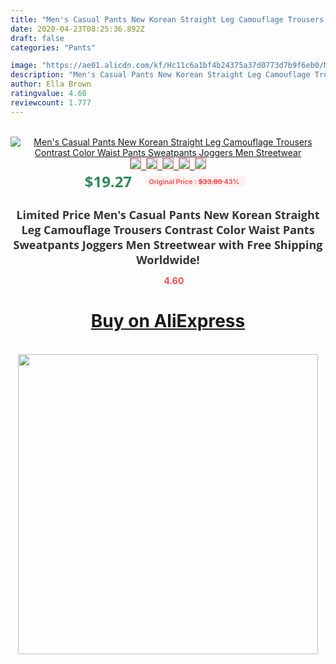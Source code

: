 ```yaml
---
title: "Men's Casual Pants New Korean Straight Leg Camouflage Trousers Contrast Color Waist Pants Sweatpants Joggers Men Streetwear"
date: 2020-04-23T08:25:36.892Z
draft: false
categories: "Pants"

image: "https://ae01.alicdn.com/kf/Hc11c6a1bf4b24375a37d0773d7b9f6eb0/Men-s-Casual-Pants-New-Korean-Straight-Leg-Camouflage-Trousers-Contrast-Color-Waist-Pants-Sweatpants-Joggers.jpg"
description: "Men's Casual Pants New Korean Straight Leg Camouflage Trousers Contrast Color Waist Pants Sweatpants Joggers Men Streetwear"
author: Ella Brown
ratingvalue: 4.60
reviewcount: 1.777
---
```

<br>
<div style="text-align: center;">
<a href="https://s.click.aliexpress.com/e/_AaiJKl" target="_blank" rel="nofollow noopener noreferrer"><img alt="Men's Casual Pants New Korean Straight Leg Camouflage Trousers Contrast Color Waist Pants Sweatpants Joggers Men Streetwear" class="magnifier-image" src="https://ae01.alicdn.com/kf/Hc11c6a1bf4b24375a37d0773d7b9f6eb0/Men-s-Casual-Pants-New-Korean-Straight-Leg-Camouflage-Trousers-Contrast-Color-Waist-Pants-Sweatpants-Joggers.jpg_640x640.jpg">
<br>
<img style="border:1px solid salmon" src="https://ae01.alicdn.com/kf/Hc11c6a1bf4b24375a37d0773d7b9f6eb0/Men-s-Casual-Pants-New-Korean-Straight-Leg-Camouflage-Trousers-Contrast-Color-Waist-Pants-Sweatpants-Joggers.jpg_120x120.jpg">&nbsp;&nbsp;<img style="border:1px solid salmon" src="https://ae01.alicdn.com/kf/H3289db6ea7af4c03845ad78a739de546v/Men-s-Casual-Pants-New-Korean-Straight-Leg-Camouflage-Trousers-Contrast-Color-Waist-Pants-Sweatpants-Joggers.jpg_120x120.jpg">&nbsp;&nbsp;<img style="border:1px solid salmon" src="https://ae01.alicdn.com/kf/H286af87cce3b4e929a5edac8511164aaK/Men-s-Casual-Pants-New-Korean-Straight-Leg-Camouflage-Trousers-Contrast-Color-Waist-Pants-Sweatpants-Joggers.jpg_120x120.jpg">&nbsp;&nbsp;<img style="border:1px solid salmon" src="https://ae01.alicdn.com/kf/Hd43d1c01350f4657bbefce02f092c4cbu/Men-s-Casual-Pants-New-Korean-Straight-Leg-Camouflage-Trousers-Contrast-Color-Waist-Pants-Sweatpants-Joggers.jpg_120x120.jpg">&nbsp;&nbsp;<img style="border:1px solid salmon" src="https://ae01.alicdn.com/kf/H1e6351e55c944749bada98f1383ee4c5s/Men-s-Casual-Pants-New-Korean-Straight-Leg-Camouflage-Trousers-Contrast-Color-Waist-Pants-Sweatpants-Joggers.jpg_120x120.jpg"></a></div><br0>
<div style="text-align: center;"><span style="background-color: white; border: 0px; box-sizing: border-box; color: seagreen; display: inline-block; font-family: &quot;open sans&quot; , &quot;arial&quot; , &quot;helvetica&quot; , sans-serif , &quot;heiti&quot;; font-size: 24px; font-stretch: inherit; font-weight: 700; line-height: inherit; margin: 0px 10px 0px 0px; padding: 0px; vertical-align: middle;">$19.27 </span>
<span style="background: rgb(255 , 241 , 241); border-radius: 3px; border: 0px; box-sizing: border-box; color: #ff4747; display: inline-block; font-family: inherit; font-size: 12px; font-stretch: inherit; font-style: inherit; font-variant: inherit; font-weight: 600; line-height: inherit; margin: 0px; padding: 2px 5px; transform: scale(0.9); vertical-align: middle;">Original Price : <b style="text-decoration: line-through;">$33.80 </b> 43%&nbsp;&nbsp;</span></div>
<h1 style="color: #333333; display: inline-block; font-family: &quot;open sans&quot; , &quot;arial&quot; , &quot;helvetica&quot; , sans-serif , &quot;heiti&quot;; font-size: 18px; font-stretch: inherit; font-weight: 700; text-align: center;">Limited Price Men's Casual Pants New Korean Straight Leg Camouflage Trousers Contrast Color Waist Pants Sweatpants Joggers Men Streetwear with Free Shipping Worldwide!</h1>
<div style="color: #ff4747; text-align: center;">
<img src="https://4.bp.blogspot.com/-M0ZcTcb-5uY/XleCXlxnR4I/AAAAAAAAAEc/OrjgMkXV1oMQFaCRZj5HQwOCBcu3w1FegCPcBGAYYCw/s1600/star.png" style="height: 15px;">&nbsp;<b>4.60</b></div>
<div class="button_cont" align="center"><a class="buynow_a" href="https://s.click.aliexpress.com/e/_AaiJKl" target="_blank" rel="nofollow noopener noreferrer"><H1>Buy on AliExpress</H1></a></div><br>
<div class="separator" style="clear: both; text-align: center;">
<img src="https://lh3.googleusercontent.com/-pTy5HemUv9M/XlePHvY0dAI/AAAAAAAAAE4/0nX5iRUoIWY8eMW9Dpxeirr157OZliDIgCLcBGAsYHQ/s1600/badge.gif" width="480">
</div>
